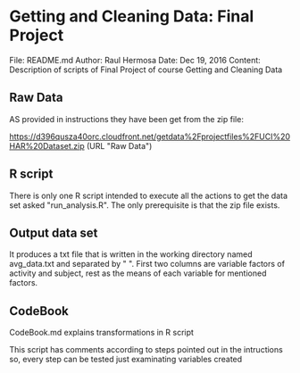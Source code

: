 # Getting and Cleaning Data: Final Project
File: README.md   Author: Raul Hermosa  Date: Dec 19, 2016
Content: Description of scripts of Final Project of course Getting and Cleaning Data

## Raw Data
AS provided in instructions they have been get from the zip file:

https://d396qusza40orc.cloudfront.net/getdata%2Fprojectfiles%2FUCI%20HAR%20Dataset.zip (URL "Raw Data")

## R script
There is only one R script intended to execute all the actions to get the
data set asked "run_analysis.R".
The only prerequisite is that the zip file exists.

## Output data set
It produces a txt file that is written in the working directory named avg_data.txt and separated by " ". First two columns are variable factors
of activity and subject, rest as the means of each variable for mentioned factors.

## CodeBook
CodeBook.md explains transformations in R script

This script has comments according to steps pointed out in the intructions so, every step can be tested just examinating variables created